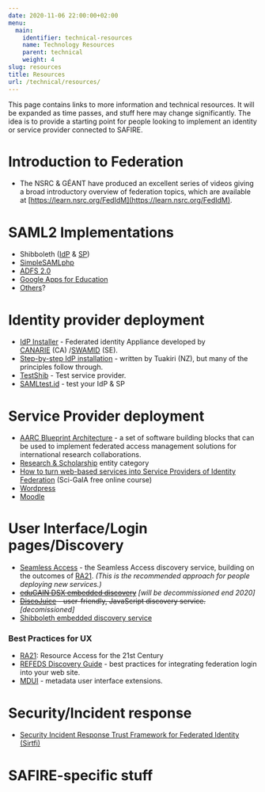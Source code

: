 ```yaml
---
date: 2020-11-06 22:00:00+02:00
menu:
  main:
    identifier: technical-resources
    name: Technology Resources
    parent: technical
    weight: 4
slug: resources
title: Resources
url: /technical/resources/
---
```


This page contains links to more information and technical resources. It will be expanded as time passes, and stuff here may change significantly. The idea is to provide a starting point for people looking to implement an identity or service provider connected to SAFIRE.

# Introduction to Federation

  * The NSRC & GÉANT have produced an excellent series of videos giving a broad introductory overview of federation topics, which are available at [https://learn.nsrc.org/FedIdM](https://learn.nsrc.org/FedIdM).

# SAML2 Implementations

  * Shibboleth ([IdP](https://shibboleth.net/products/identity-provider) & [SP](https://shibboleth.net/products/service-provider))
  * [SimpleSAMLphp](https://simplesamlphp.org/)
  * [ADFS 2.0](https://technet.microsoft.com/en-us/windowsserver/dd448613.aspx)
  * [Google Apps for Education](https://support.google.com/a/topic/6194927)
  * [Others](https://en.wikipedia.org/wiki/SAML-based_products_and_services)?

# Identity provider deployment

  * [IdP Installer](https://github.com/idp-installer-manager/idp-installer-global) - Federated identity Appliance developed by [CANARIE](http://www.canarie.ca/en/caf-service/about) (CA) /[SWAMID](http://www.swamid.se/) (SE).
  * [Step-by-step IdP installation](https://tuakiri.ac.nz/confluence/display/Tuakiri/Installing+a+Shibboleth+3.x+IdP) - written by Tuakiri (NZ), but many of the principles follow through.
  * [TestShib](http://www.testshib.org/) - Test service provider.
  * [SAMLtest.id](https://samltest.id/) - test your IdP & SP

# Service Provider deployment

  * [AARC Blueprint Architecture](https://aarc-project.eu/architecture/) - a set of software building blocks that can be used to implement federated access management solutions for international research collaborations.
  * [Research & Scholarship](https://wiki.refeds.org/display/ENT/Research+and+Scholarship+FAQ) entity category
  * [How to turn web-based services into Service Providers of Identity Federation](http://courses.sci-gaia.eu/courses/GARR/SP101/2015_T4/about) (Sci-GaIA free online course)
  * [Wordpress](https://wordpress.org/plugins/shibboleth/)
  * [Moodle](https://docs.moodle.org/31/en/Shibboleth)

# User Interface/Login pages/Discovery

  * [Seamless Access](https://seamlessaccess.org/) - the Seamless Access discovery service, building on the outcomes of [RA21](https://ra21.org/). _(This is the recommended approach for people deploying new services.)_
  * ~~[eduGAIN DSX embedded discovery](https://wiki.geant.org/display/eduGAIN/Embedded+Discovery)~~ *[will be decommissioned end 2020]*
  * ~~[DiscoJuice](http://discojuice.org/) - user-friendly, JavaScript discovery service.~~ *[decomissioned]*
  * [Shibboleth embedded discovery service](http://shibboleth.net/products/embedded-discovery-service.html)

### Best Practices for UX
  * [RA21](https://ra21.org/): Resource Access for the 21st Century
  * [REFEDS Discovery Guide](https://discovery.refeds.org/) - best practices for integrating federation login into your web site.
  * [MDUI](https://wiki.refeds.org/display/FBP/MDUI+Advice) - metadata user interface extensions.

# Security/Incident response

  * [Security Incident Response Trust Framework for Federated Identity (Sirtfi)](https://refeds.org/sirtfi)

# SAFIRE-specific stuff

